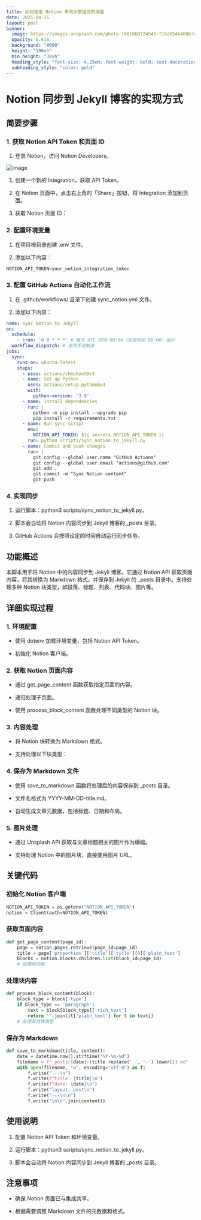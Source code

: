 ```yaml
---
title: 如何使用 Notion 来同步管理你的博客
date: 2025-04-25
layout: post
banner:
  image: https://images.unsplash.com/photo-1661060724545-f1b2854b488b?crop=entropy&cs=tinysrgb&fit=max&fm=jpg&ixid=M3w2OTIwMzJ8MHwxfHJhbmRvbXx8fHx8fHx8fDE3NDU1Njk2NjF8&ixlib=rb-4.0.3&q=80&w=1080
  opacity: 0.618
  background: "#000"
  height: "100vh"
  min_height: "38vh"
  heading_style: "font-size: 4.25em; font-weight: bold; text-decoration: underline"
  subheading_style: "color: gold"
---
```


# Notion 同步到 Jekyll 博客的实现方式

## 简要步骤

### 1. 获取 Notion API Token 和页面 ID

1. 登录 Notion，访问 Notion Developers。

![image](https://prod-files-secure.s3.us-west-2.amazonaws.com/a7a0cc5a-89b9-4cda-8686-1fba0ca52f40/d19c1afe-dea5-4312-9333-786b0ba83054/image.png?X-Amz-Algorithm=AWS4-HMAC-SHA256&X-Amz-Content-Sha256=UNSIGNED-PAYLOAD&X-Amz-Credential=ASIAZI2LB466VLDBMGMZ%2F20250425%2Fus-west-2%2Fs3%2Faws4_request&X-Amz-Date=20250425T082741Z&X-Amz-Expires=3600&X-Amz-Security-Token=IQoJb3JpZ2luX2VjEJD%2F%2F%2F%2F%2F%2F%2F%2F%2F%2FwEaCXVzLXdlc3QtMiJGMEQCIB%2FCnoQa6yQ86qfgT6p%2F6FMadPSsconKqbSj8dc8QnY3AiA5RVwWOefsXbi4FAm%2F9Qn5PK1pJ95cXTN3dTOHLWYtgSr%2FAwgpEAAaDDYzNzQyMzE4MzgwNSIMS8ZnwcMvcdmRUTUbKtwDkeOaSlqh2BKtXAokKSeUMYkxpZH3Iv9%2Fm57hI7WqmFn7ra%2Bg0uA29PEXflzumxFeyKJvDBfeSoZ95kMbukD%2FnGqKJse%2FQo9Z60A%2BHZuJykbL5alKw55OGt%2FNdTpnRdcRmAVcn5sr%2FYbteDaWjYjm%2BNzg7sVyzizzUPkHP80EZLUunm5Rlahzv0dlArq917xx7tQB26JChwxbFuCKEOpfpxfOU5WR1%2FsLdfKGh0%2Bw%2Far0WJlIFJdIb%2F11mbnD6FMYKFP5fBQYkBtYPAjMFxUsb6RIgvmuNS7OIYPDvTzVS5iJHAWTz%2B3UMpkzx39VxncgkL2vYVQMClBM8CmscHRns295WXBx97MbqUZyDWMkqXn3932Mu3%2FLMzJx820w0Y0xq8lJ0cY13Hm%2FxV0Fvufi6CA6T1vjw%2FMZDkqKiIgjgA%2FxilLzrCQzA2hyWN2ug8vLTzmtp%2FHcTc82VUmpJs16PBXMjC30cd2%2BIVcDIBcc9IL%2FaVeaFKBdUqwiebi%2FwjU1hrJnqMfSTMFGFkkP9vLMwWoChDf%2F34ga36qem0K75Ldgk5pEhUZfNWlh6qJZCFA6PEF0aAzN6A4xjpe%2FYZt%2FIOtJtc63nKCswt56EbBARS1G2dCFifep13b1XiIwkYKtwAY6pgELzf3F1VNzmrbBEgah%2FVKZidXc%2FGrW4HrvOctu7vQ2qtGpLq6ql4l7ntcY14fz6J%2FlhINX1dzVk9k5DFW8W77LQJrmp06P2Wq7NFaKpaCBF7EVm83%2BMRTwUbRMpPzrHUSBrMihMQ7bORcUjSPgHsfWMN5%2Brr13VEqxdMiUGalfLuJ2QtWjUKNuH4Vu7kUyYYap%2FtE0waAFDrasi6KRIDyFmRCGShmG&X-Amz-Signature=64593e7c2aecc7df85110f899d4f6c5e6d313b8fb10d89101155fade4549350c&X-Amz-SignedHeaders=host&x-id=GetObject)

1. 创建一个新的 Integration，获取 API Token。

1. 在 Notion 页面中，点击右上角的「Share」按钮，将 Integration 添加到页面。

1. 获取 Notion 页面 ID：


### 2. 配置环境变量

1. 在项目根目录创建 .env 文件。

1. 添加以下内容：

```javascript
NOTION_API_TOKEN=your_notion_integration_token
```

### 3. 配置 GitHub Actions 自动化工作流

1. 在 .github/workflows/ 目录下创建 sync_notion.yml 文件。

1. 添加以下内容：

```yaml
name: Sync Notion to Jekyll
on:
  schedule:
    - cron: '0 0 * * *' # 每天 UTC 时间 00:00（北京时间 08:00）运行
  workflow_dispatch: # 支持手动触发
jobs:
  sync:
    runs-on: ubuntu-latest
    steps:
      - uses: actions/checkout@v3
      - name: Set up Python
        uses: actions/setup-python@v4
        with:
          python-version: '3.9'
      - name: Install dependencies
        run: |
          python -m pip install --upgrade pip
          pip install -r requirements.txt
      - name: Run sync script
        env:
          NOTION_API_TOKEN: ${{ secrets.NOTION_API_TOKEN }}
        run: python scripts/sync_notion_to_jekyll.py
      - name: Commit and push changes
        run: |
          git config --global user.name "GitHub Actions"
          git config --global user.email "actions@github.com"
          git add .
          git commit -m "Sync Notion content"
          git push
```

### 4. 实现同步

1. 运行脚本：python3 scripts/sync_notion_to_jekyll.py。

1. 脚本会自动将 Notion 内容同步到 Jekyll 博客的 _posts 目录。

1. GitHub Actions 会按照设定的时间自动运行同步任务。

## 功能概述

本脚本用于将 Notion 中的内容同步到 Jekyll 博客。它通过 Notion API 获取页面内容，将其转换为 Markdown 格式，并保存到 Jekyll 的 _posts 目录中。支持处理多种 Notion 块类型，如段落、标题、列表、代码块、图片等。

## 详细实现过程

### 1. 环境配置

- 使用 dotenv 加载环境变量，包括 Notion API Token。

- 初始化 Notion 客户端。

### 2. 获取 Notion 页面内容

- 通过 get_page_content 函数获取指定页面的内容。

- 递归处理子页面。

- 使用 process_block_content 函数处理不同类型的 Notion 块。

### 3. 内容处理

- 将 Notion 块转换为 Markdown 格式。

- 支持处理以下块类型：


### 4. 保存为 Markdown 文件

- 使用 save_to_markdown 函数将处理后的内容保存到 _posts 目录。

- 文件名格式为 YYYY-MM-DD-title.md。

- 自动生成文章元数据，包括标题、日期和布局。

### 5. 图片处理

- 通过 Unsplash API 获取与文章标题相关的图片作为横幅。

- 支持处理 Notion 中的图片块，直接使用图片 URL。

## 关键代码

### 初始化 Notion 客户端

```python
NOTION_API_TOKEN = os.getenv("NOTION_API_TOKEN")
notion = Client(auth=NOTION_API_TOKEN)
```

### 获取页面内容

```python
def get_page_content(page_id):
    page = notion.pages.retrieve(page_id=page_id)
    title = page['properties']['title']['title'][0]['plain_text']
    blocks = notion.blocks.children.list(block_id=page_id)
    # 处理块内容
```

### 处理块内容

```python
def process_block_content(block):
    block_type = block['type']
    if block_type == 'paragraph':
        text = block[block_type]['rich_text']
        return ''.join([t['plain_text'] for t in text])
    # 处理其他块类型
```

### 保存为 Markdown

```python
def save_to_markdown(title, content):
    date = datetime.now().strftime("%Y-%m-%d")
    filename = f"_posts/{date}-{title.replace(' ', '-').lower()}.md"
    with open(filename, "w", encoding="utf-8") as f:
        f.write("---\n")
        f.write(f"title: {title}\n")
        f.write(f"date: {date}\n")
        f.write("layout: post\n")
        f.write("---\n\n")
        f.write("\n\n".join(content))
```

## 使用说明

1. 配置 Notion API Token 和环境变量。

1. 运行脚本：python3 scripts/sync_notion_to_jekyll.py。

1. 脚本会自动将 Notion 内容同步到 Jekyll 博客的 _posts 目录。

## 注意事项

- 确保 Notion 页面已与集成共享。

- 根据需要调整 Markdown 文件的元数据和格式。